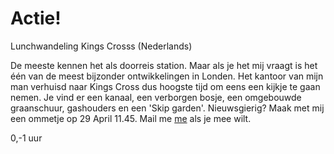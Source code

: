 # Actie!

<span class="lead">Lunchwandeling Kings Crosss (Nederlands)</span>

De meeste kennen het als doorreis station. Maar als je het mij vraagt is het 
één van de meest bijzonder ontwikkelingen in Londen. Het kantoor van mijn man 
verhuisd naar Kings Cross dus hoogste tijd om eens een kijkje te gaan nemen. 
Je vind er een kanaal, een verborgen bosje, een omgebouwde graanschuur, 
gashouders en een 'Skip garden'. Nieuwsgierig? Maak met mij een ommetje 
op 29 April 11.45. 
Mail me [me](mailto:ans@nlgids.london) als je mee wilt.


<span class="price">0,-</span><span class="duration">1 uur</span>
